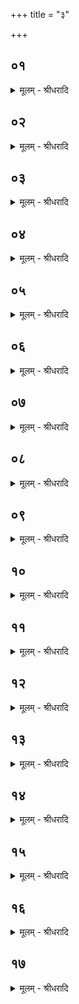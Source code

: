 +++
title = "३"

+++


## ०१
<details><summary>मूलम् - श्रीधरादि</summary>

अ᳘थ व्वै᳘कङ्कतीमा᳘दधाति॥  
प्रजा᳘पतिर्यां᳘ प्रथमामा᳘हुतिम᳘जुहोत्स᳘ हुत्वा य᳘त्र न्य᳘मृष्ट त᳘तो व्वि᳘कङ्कतः स᳘मभव᳘त्सैषा᳘ प्रथमा᳘ ऽऽहुतिर्यद्वि᳘कङ्कतस्ता᳘मस्मिन्नेत᳘ज्जुहोति त᳘यैनमेत᳘त्प्रीणाति प᳘रस्या ऽअ᳘धि संव्वतो᳘ ऽवरा२ँ॥ ऽअभ्या᳘तर॥ य᳘त्राहम᳘स्मि ता᳘ २ँ॥ ऽअवे᳘ति य᳘थैव य᳘जुस्त᳘था ब᳘न्धुः॥
</details>

## ०२
<details><summary>मूलम् - श्रीधरादि</summary>

(र) अथौ᳘दुम्बरीमा᳘दधाति॥  
देवाश्चा᳘सुराश्चोभ᳘ये प्राजापत्या᳘ ऽअस्पर्द्धन्त ते᳘ ह स᳘र्व्व ऽएव व्व᳘नस्प᳘तयो᳘ ऽसुरानभ्यु᳘पेयुरुदुम्ब᳘रो हैव᳘ देवान्न᳘ जहौ ते᳘ देवा ऽअ᳘सुराञ्जित्वा ते᳘षां व्व᳘नस्प᳘तीनवृञ्जत॥
</details>

## ०३
<details><summary>मूलम् - श्रीधरादि</summary>

ते᳘ होचुः॥  
(र्ह᳘) ह᳘न्त᳘ यैषु व्व᳘नस्प᳘तिषूर्ग्यो र᳘स ऽउदुम्ब᳘रे तं द᳘धाम ते य᳘द्यपक्रा᳘मेयुर्यात᳘यामा ऽअ᳘पक्रामेयुर्य᳘था धेनु᳘र्दुग्धा य᳘था ऽनड्वा᳘नूहिवानि᳘ति त᳘द्यैषु व्वनस्प᳘तिषूर्ग्यो र᳘स ऽआ᳘सीदुदुम्ब᳘रे त᳘मदधुस्त᳘यैत᳘दूर्जा स᳘र्व्वान्व᳘नस्प᳘तीन्प्र᳘ति पच्यते त᳘स्मात्स᳘ सर्व्व᳘दा ऽऽर्द्रः᳘ सर्व्वदा᳘ क्षीरी त᳘देतत्स᳘र्व्वम᳘न्नं य᳘दुदुम्ब᳘रः स᳘र्व्वे व्व᳘नस्प᳘तयः स᳘र्व्वेणै᳘वैनमेतद᳘न्नेन प्रीणाति स᳘र्व्वैर्व्व᳘नस्प᳘तिभिः स᳘मिन्द्धे॥
</details>

## ०४
<details><summary>मूलम् - श्रीधरादि</summary>

परम᳘स्याः पराव᳘त ऽइ᳘ति॥  
या᳘ परमा᳘ परावदि᳘त्येत᳘द्रोहि᳘दश्व ऽइहा᳘गही᳘ति रो᳘हितो हाग्नेर᳘श्वः पुरी᳘ष्यः[[!!]] पुरुप्रिय ऽइ᳘ति पश᳘व्यो बहुप्रिय ऽइ᳘त्येतद᳘ग्ने त्वं᳘ तरा मृ᳘ध ऽइत्य᳘ग्ने त्वं᳘ तर स᳘र्व्वान्पाप्म᳘न ऽइ᳘त्येतत्[[!!]]॥
</details>

## ०५
<details><summary>मूलम् - श्रीधरादि</summary>

(द) अथा᳘परशुवृक्णमा᳘दधाति॥  
जा᳘यत ऽएष᳘ ऽएतद्य᳘च्चीय᳘ते स᳘ ऽएष स᳘र्व्वस्मा ऽअ᳘न्नाय जायत ऽएतद्वे᳘कम᳘न्नं यद᳘परशुवृक्णं ते᳘नैनमेत᳘त्प्रीणाति य᳘दग्ने का᳘निका᳘नि चिदा᳘ ते दा᳘रूणि दध्म᳘सि॥ स᳘र्व्वं त᳘दस्तु ते घृतं त᳘ज्जुयस्व यविष्ठ्ये᳘ति य᳘थैव य᳘जुस्त᳘था ब᳘न्धुस्तद्यत्किञ्चा᳘परशुवृक्णं त᳘दस्मा ऽएत᳘त्स्वद᳘यति त᳘दस्मा ऽअ᳘न्नं कृत्वा᳘ ऽपिदधाति॥
</details>

## ०६
<details><summary>मूलम् - श्रीधरादि</summary>

(त्य᳘) अ᳘थाधःशयमा᳘दधाति॥  
जा᳘यत ऽएष᳘ ऽएतद्य᳘च्चीय᳘ते स᳘ ऽएष स᳘र्व्वस्मा ऽअ᳘न्नाय जायत ऽएतद्वे᳘कम᳘न्नं य᳘दधःशयं ते᳘नैनमेत᳘त्प्रीणाति यद᳘त्त्युपजि᳘ह्विका य᳘द्वम्रो᳘ ऽअतिस᳘र्पती᳘त्युपजि᳘ह्विका वा हि तद᳘त्ति व्वम्रो व्वा᳘ ऽतिसर्पति स᳘र्व्वं त᳘दस्तु ते घृतं त᳘ज्जुषस्व यविष्ठ्ये᳘ति य᳘थैव य᳘जुस्त᳘था ब᳘न्धुस्तद्यत्कि᳘ञ्चाधःशयं तदस्मा ऽएत᳘त्स्वद᳘यति[[!!]] त᳘दस्मा ऽअ᳘न्नं कृत्वा᳘ ऽपिदधाति॥
</details>

## ०७
<details><summary>मूलम् - श्रीधरादि</summary>

(त्य᳘) अ᳘थैता ऽउ᳘त्तराः पा᳘लाश्यो भवन्ति॥  
ब्र᳘ह्म वै᳘ पलाशो ब्र᳘ह्मणै᳘वैनमेतत्स᳘मिन्द्धे य᳘द्वेव पा᳘लाश्यः सो᳘मो वै᳘ पलाश᳘ ऽए᳘षो ह परमा᳘ ऽऽहुतिर्य᳘त्सोमाहुतिस्ता᳘मस्मिन्नेत᳘ज्जुहीति त᳘यैनमेतत्प्रीणाति[[!!]]॥
</details>

## ०८
<details><summary>मूलम् - श्रीधरादि</summary>

(त्य᳘) अ᳘हरहर᳘प्रयावं भ᳘रन्त ऽइ᳘ति॥  
(त्य᳘) अ᳘हरहर᳘मत्ता ऽआह᳘रन्त इ᳘त्येतद᳘श्वायेव ति᳘ष्ठते घास᳘मस्मा ऽइ᳘ति यथा᳘ ऽश्वाय ति᳘ष्ठते घासमि᳘त्येत᳘द्रायस्पो᳘षेण स᳘मिषा म᳘दन्त ऽइ᳘ति रय्या᳘ च पो᳘षेण च स᳘मिषा म᳘दन्त ऽइ᳘त्येतद᳘ग्ने मा᳘ ते प्र᳘तिवेशा रिषामे᳘ति य᳘थै᳘वास्य प्र᳘तिवेशो न रि᳘ष्येदेव᳘मेत᳘दाह॥
</details>

## ०९
<details><summary>मूलम् - श्रीधरादि</summary>

ना᳘भा पृथिव्याः᳘ समिधाने᳘ ऽअग्नावि᳘ति॥  
(त्ये) एषा᳘ ह ना᳘भिः पृथिव्यै य᳘त्रैष᳘ ऽएत᳘त्समिध्य᳘ते रायस्पो᳘षाय बृहते᳘ हवामह ऽइ᳘ति रय्यै᳘ च पो᳘षाय च बृहते᳘ हवामह ऽइ᳘त्येत᳘दिरम्मदमिती᳘रया᳘ ह्येष᳘ मत्तो᳘ बृह᳘दुक्थमि᳘ति बृह᳘दुक्थो᳘ ह्येष य᳘जत्रमि᳘ति यज्ञि᳘यमि᳘त्येतज्जे᳘तारमग्निं पृ᳘तनासु सासहिमि᳘ति जे᳘ता᳘ ह्यग्निः[[!!]] पृ᳘तना ऽउ सासहिः[[!!]]॥
</details>

## १०
<details><summary>मूलम् - श्रीधरादि</summary>

याः से᳘ना ऽअभी᳘त्वरीः॥  
(र्द᳘) द᳘ᳫँ᳘ष्ट्राभ्यां मलि᳘म्लून्ये ज᳘नेषु मलि᳘म्लवो यो᳘ ऽअस्म᳘भ्यमरातीयाद्य᳘श्च नो द्वे᳘षते ज᳘नः॥ नि᳘न्दाद्यो᳘ ऽअस्मान्धि᳘प्साच्च स᳘र्व्वं तं᳘ मस्मसा᳘ कुर्व्वि᳘ति॥
</details>

## ११
<details><summary>मूलम् - श्रीधरादि</summary>

(त्ये) एतद्वै᳘ देवाः[[!!]]॥  
(०) य᳘श्चैनान᳘द्वेड्यञ्चा᳘द्विषुस्त᳘मस्मा ऽअ᳘न्नं कृत्वा᳘ ऽप्यदधुस्ते᳘नैनमप्रीणन्न᳘न्नम᳘हैतस्या᳘भवद᳘दहदु देवा᳘नां पाप्मा᳘नं त᳘थै᳘वैतद्य᳘जमानो य᳘श्चैनं द्वे᳘ष्टि यं᳘ च द्वे᳘ष्टि त᳘मस्मा ऽअ᳘न्नं कृत्वा᳘ ऽपिदधाति ते᳘नैनं प्रीणात्य᳘न्नम᳘हैत᳘स्य भ᳘वति द᳘हत्यु य᳘जमानस्य पाप्मा᳘नम्॥
</details>

## १२
<details><summary>मूलम् - श्रीधरादि</summary>

(न्ता᳘) ता᳘ ऽएता ऽए᳘कादशा᳘दधाति॥  
(त्य᳘) अ᳘क्षत्रियस्य वा᳘ ऽपुरोहितस्य वा᳘ ऽसर्व्वं वै तद्यदे᳘कादशा᳘सर्व्वं तद्यद᳘क्षत्रियो वा᳘ ऽपुरोहितो वा॥
</details>

## १३
<details><summary>मूलम् - श्रीधरादि</summary>

द्वा᳘दश क्षत्रि᳘यस्य वा पुरो᳘हितस्य वा॥  
स᳘र्व्वं वै तद्यद्द्वा᳘दश स᳘र्व्वं तद्य᳘त्क्षत्रि᳘यो वा पुरो᳘हितो वा॥
</details>

## १४
<details><summary>मूलम् - श्रीधरादि</summary>

स᳘ पुरो᳘हितस्या᳘दधाति॥  
स᳘ᳫँ᳘शितम्मे ब्र᳘ह्म स᳘ᳫँ᳘शितं व्वी᳘र्यं[[!!]] ब᳘लम्॥ स᳘ᳫँ᳘शितं क्षत्रं᳘ जिष्णु य᳘स्याहम᳘स्मि पुरो᳘हित ऽइ᳘ति त᳘दस्य ब्र᳘ह्म च क्षत्रं᳘ च स᳘ᳫँ᳘श्यति॥
</details>

## १५
<details><summary>मूलम् - श्रीधरादि</summary>

(त्य᳘) अ᳘थ क्षत्रि᳘यस्य॥  
(स्यो᳘) उ᳘देषां बाहू᳘ ऽअतिरमुद्व᳘र्च्चो ऽअ᳘थो ब᳘लम्॥ क्षिणो᳘मि ब्र᳘ह्मणा ऽमि᳘त्रानु᳘न्नयामि स्वा᳘ २ँ॥ ऽअहमि᳘ति य᳘थैव᳘ क्षिणुया᳘दमि᳘त्रानुन्न᳘येत्स्वा᳘नेव᳘मेत᳘दाहोभे᳘ त्वे᳘वैते ऽआ᳘दध्यादयं वा᳘ ऽअग्निर्ब्र᳘ह्म च क्षत्रं᳘ चेम᳘मे᳘वैत᳘दग्नि᳘मेता᳘भ्यामुभा᳘भ्याᳫँ᳭ स᳘मिन्द्धे ब्र᳘ह्मणा च क्षत्रे᳘ण च॥
</details>

## १६
<details><summary>मूलम् - श्रीधरादि</summary>

तास्त्र᳘योदश स᳘म्पद्यन्ते॥  
त्र᳘योदश मा᳘साः संव्वत्सरः᳘ संव्वत्स᳘रो ऽग्निर्या᳘वानग्निर्या᳘वत्यस्य मा᳘त्रा ता᳘वतै᳘वैनमेतद᳘न्नेन प्रीणाति॥
</details>

## १७
<details><summary>मूलम् - श्रीधरादि</summary>

प्रादेशमा᳘त्र्यो भवन्ति॥  
प्रादेशमात्रो वै ग᳘र्भो व्वि᳘ष्णुर᳘न्नमेत᳘दात्म᳘सम्मितेनै᳘वैनमेतद᳘न्नेन प्रीणाति य᳘दु वा᳘ ऽआत्म᳘सम्मितम᳘न्नं त᳘दवति तन्न᳘ हिनस्ति यद्भू᳘यो हिन᳘स्ति तद्यत्क᳘नीयो न त᳘दवति ति᳘ष्ठन्ना᳘दधाति त᳘स्योप᳘रि ब᳘न्धुः स्वाहाकारे᳘ण रे᳘तो वा᳘ ऽइद᳘ᳫँ᳘ सिक्त᳘मय᳘मग्निस्त᳘स्मिन्य᳘त्काष्ठान्य᳘स्वाहाकृतान्यभ्यादध्या᳘द्धिᳫँस्या᳘द्धैनं ता य᳘त्समि᳘धस्ते᳘न ना᳘हुतयो य᳘दु स्वाहाकारे᳘ण तेना᳘न्नम᳘न्नᳫँ᳭ हि᳘ स्वाहाकारस्त᳘थो हैनं न᳘ हिनस्ति॥
</details>